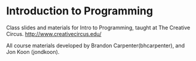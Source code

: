 Introduction to Programming
===========================

Class slides and materials for Intro to Programming, taught at The Creative Circus. http://www.creativecircus.edu/

All course materials developed by Brandon Carpenter(bhcarpenter), and Jon Koon (jondkoon).


